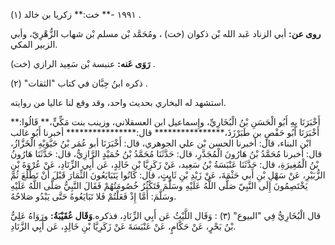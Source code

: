 ١٩٩١ -** خت:** زكريا بن خالد (١) .

**روى عن:** أبي الزناد عَبد الله بْن ذكوان (خت) ، ومُحَمَّد بْن مسلم بْن شهاب الزُّهْرِيّ، وأبي الزبير المكي.

**رَوَى عَنه:** عنبسة بْن سَعِيد الرازي (خت) .

ذكره ابنُ حِبَّان في كتاب "الثقات" (٢) .

استشهد له البخاري بحديث واحد، وقد وقع لنا عاليا من روايته.

أَخْبَرَنَا بِهِ أَبُو الْحَسَنِ بْنُ الْبُخَارِيِّ، وإِسماعيل ابن العسقلاني، وزينب بنت مَكِّيٍّ،** قَالُوا:** أَخْبَرَنَا أَبُو حَفْصٍ بن طَبَرْزَذَ،**************** قال:**************** أخبرنا أَبُو غالب ابْن البناء، قال: أخبرنا الحسن بْن علي الجوهري، قال: أَخْبَرَنَا أبو عُمَر بْنُ حَيَّوَيْهِ الْخَزَّازُ، قال: أخبرنا مُحَمَّدُ بْنُ هَارُونَ الْمُجَدَّرِ، قال: حَدَّثَنَا مُحَمَّدُ بْنُ حُمَيْدٍ الرَّازِيُّ، قال: حَدَّثَنَا هَارُونُ بْنُ الْمُغِيرَةِ، قال: حَدَّثَنَا عَنْبَسَةُ بْنُ سَعِيد، عَنْ زَكَرِيَّا بْنِ خَالِدٍ، عَن أَبِي الزِّنَادِ، عَنْ عُرْوَةَ بْنِ الزُّبَيْرِ، عَنْ سَهْلِ بْنِ أَبي حَثْمَةَ، عَنْ زَيْدِ بْنِ ثَابِتٍ، قال: كَانُوا يَتَبَايَعُونَ الثِّمَارَ قَبْلَ أَنْ تَطْلُعَ ثُمَّ يَخْتَصِمُونَ إِلَى النَّبِيّ صَلَّى اللَّهُ عَلَيْهِ وسَلَّمَ فَتَكْثُرُ خُصُومَتُهُمْ فَقَالَ النَّبِيُّ صَلَّى اللَّهُ عَلَيْهِ وسَلَّمَ: أَمَّا إِذْ فَعَلْتُمْ فَلا تَبَايَعُوهُ حَتَّى يَبْدُو صَلاحُهُ.

قال الْبُخَارِيُّ فِي "البيوع" (٣) : وَقَال اللَّيْثُ عَن أَبِي الزِّنَادِ، فذكره.**وَقَال عُقَيْبَةُ:** ورَوَاهُ عَلِيُّ بْنُ بَحْرٍ، عَنْ حَكَّامٍ، عَنْ عَنْبَسَةَ عَنْ زَكَرِيَّا بْنِ خَالِدٍ، عَن أَبِي الزَّنَادِ.